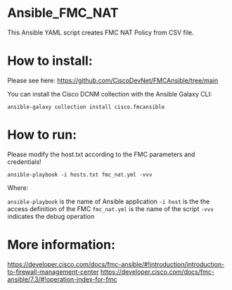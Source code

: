 # Ansible_FMC_NAT

This Ansible YAML script creates FMC NAT Policy from CSV file.


# How to install:  

 Please see here:
 https://github.com/CiscoDevNet/FMCAnsible/tree/main

 You can install the Cisco DCNM collection with the Ansible Galaxy CLI:
 
`ansible-galaxy collection install cisco.fmcansible`

# How to run:  

Please modify the host.txt according to the FMC parameters and credentials!

  `ansible-playbook -i hosts.txt fmc_nat.yml -vvv`

Where: 

`ansible-playbook` is the name of Ansible application
`-i host` is the the access definition of the FMC
`fmc_nat.yml` is the name of the script
`-vvv` indicates the debug operation


# More information:  
https://developer.cisco.com/docs/fmc-ansible/#!introduction/introduction-to-firewall-management-center
https://developer.cisco.com/docs/fmc-ansible/7.3/#!operation-index-for-fmc

